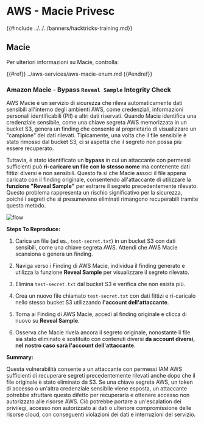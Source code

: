 # AWS - Macie Privesc

{{#include ../../../banners/hacktricks-training.md}}

## Macie

Per ulteriori informazioni su Macie, controlla:

{{#ref}}
../aws-services/aws-macie-enum.md
{{#endref}}

### Amazon Macie - Bypass `Reveal Sample` Integrity Check

AWS Macie è un servizio di sicurezza che rileva automaticamente dati sensibili all'interno degli ambienti AWS, come credenziali, informazioni personali identificabili (PII) e altri dati riservati. Quando Macie identifica una credenziale sensibile, come una chiave segreta AWS memorizzata in un bucket S3, genera un finding che consente al proprietario di visualizzare un "campione" dei dati rilevati. Tipicamente, una volta che il file sensibile è stato rimosso dal bucket S3, ci si aspetta che il segreto non possa più essere recuperato.

Tuttavia, è stato identificato un **bypass** in cui un attaccante con permessi sufficienti può **ri-caricare un file con lo stesso nome** ma contenente dati fittizi diversi e non sensibili. Questo fa sì che Macie associ il file appena caricato con il finding originale, consentendo all'attaccante di utilizzare la **funzione "Reveal Sample"** per estrarre il segreto precedentemente rilevato. Questo problema rappresenta un rischio significativo per la sicurezza, poiché i segreti che si presumevano eliminati rimangono recuperabili tramite questo metodo.

![flow](https://github.com/user-attachments/assets/7b83f2d3-1690-41f1-98cc-05ccd0154a66)

**Steps To Reproduce:**

1. Carica un file (ad es., `test-secret.txt`) in un bucket S3 con dati sensibili, come una chiave segreta AWS. Attendi che AWS Macie scansiona e genera un finding.

2. Naviga verso i Finding di AWS Macie, individua il finding generato e utilizza la funzione **Reveal Sample** per visualizzare il segreto rilevato.

3. Elimina `test-secret.txt` dal bucket S3 e verifica che non esista più.

4. Crea un nuovo file chiamato `test-secret.txt` con dati fittizi e ri-caricalo nello stesso bucket S3 utilizzando **l'account dell'attaccante**.

5. Torna ai Finding di AWS Macie, accedi al finding originale e clicca di nuovo su **Reveal Sample**.

6. Osserva che Macie rivela ancora il segreto originale, nonostante il file sia stato eliminato e sostituito con contenuti diversi **da account diversi, nel nostro caso sarà l'account dell'attaccante**.

**Summary:**

Questa vulnerabilità consente a un attaccante con permessi IAM AWS sufficienti di recuperare segreti precedentemente rilevati anche dopo che il file originale è stato eliminato da S3. Se una chiave segreta AWS, un token di accesso o un'altra credenziale sensibile viene esposta, un attaccante potrebbe sfruttare questo difetto per recuperarla e ottenere accesso non autorizzato alle risorse AWS. Ciò potrebbe portare a un'escalation dei privilegi, accesso non autorizzato ai dati o ulteriore compromissione delle risorse cloud, con conseguenti violazioni dei dati e interruzioni del servizio.
